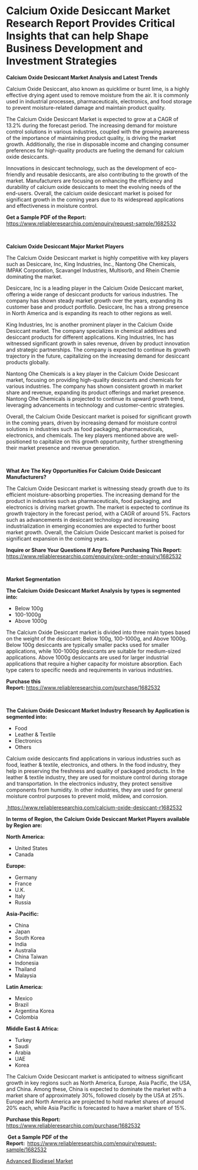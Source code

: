 <p><h1>Calcium Oxide Desiccant Market Research Report Provides Critical Insights that can help Shape Business Development and Investment Strategies</h1></p><p><strong>Calcium Oxide Desiccant Market Analysis and Latest Trends</strong></p>
<p><p>Calcium Oxide Desiccant, also known as quicklime or burnt lime, is a highly effective drying agent used to remove moisture from the air. It is commonly used in industrial processes, pharmaceuticals, electronics, and food storage to prevent moisture-related damage and maintain product quality.</p><p>The Calcium Oxide Desiccant Market is expected to grow at a CAGR of 13.2% during the forecast period. The increasing demand for moisture control solutions in various industries, coupled with the growing awareness of the importance of maintaining product quality, is driving the market growth. Additionally, the rise in disposable income and changing consumer preferences for high-quality products are fueling the demand for calcium oxide desiccants.</p><p>Innovations in desiccant technology, such as the development of eco-friendly and reusable desiccants, are also contributing to the growth of the market. Manufacturers are focusing on enhancing the efficiency and durability of calcium oxide desiccants to meet the evolving needs of the end-users. Overall, the calcium oxide desiccant market is poised for significant growth in the coming years due to its widespread applications and effectiveness in moisture control.</p></p>
<p><strong>Get a Sample PDF of the Report:&nbsp;</strong> <a href="https://www.reliableresearchiq.com/enquiry/request-sample/1682532">https://www.reliableresearchiq.com/enquiry/request-sample/1682532</a></p>
<p>&nbsp;</p>
<p><strong>Calcium Oxide Desiccant Major Market Players</strong></p>
<p><p>The Calcium Oxide Desiccant market is highly competitive with key players such as Desiccare, Inc, King Industries, Inc., Nantong Ohe Chemicals, IMPAK Corporation, Scavangel Industries, Multisorb, and Rhein Chemie dominating the market. </p><p>Desiccare, Inc is a leading player in the Calcium Oxide Desiccant market, offering a wide range of desiccant products for various industries. The company has shown steady market growth over the years, expanding its customer base and product portfolio. Desiccare, Inc has a strong presence in North America and is expanding its reach to other regions as well. </p><p>King Industries, Inc is another prominent player in the Calcium Oxide Desiccant market. The company specializes in chemical additives and desiccant products for different applications. King Industries, Inc has witnessed significant growth in sales revenue, driven by product innovation and strategic partnerships. The company is expected to continue its growth trajectory in the future, capitalizing on the increasing demand for desiccant products globally.</p><p>Nantong Ohe Chemicals is a key player in the Calcium Oxide Desiccant market, focusing on providing high-quality desiccants and chemicals for various industries. The company has shown consistent growth in market share and revenue, expanding its product offerings and market presence. Nantong Ohe Chemicals is projected to continue its upward growth trend, leveraging advancements in technology and customer-centric strategies.</p><p>Overall, the Calcium Oxide Desiccant market is poised for significant growth in the coming years, driven by increasing demand for moisture control solutions in industries such as food packaging, pharmaceuticals, electronics, and chemicals. The key players mentioned above are well-positioned to capitalize on this growth opportunity, further strengthening their market presence and revenue generation.</p></p>
<p>&nbsp;</p>
<p><strong>What Are The Key Opportunities For Calcium Oxide Desiccant Manufacturers?</strong></p>
<p><p>The Calcium Oxide Desiccant market is witnessing steady growth due to its efficient moisture-absorbing properties. The increasing demand for the product in industries such as pharmaceuticals, food packaging, and electronics is driving market growth. The market is expected to continue its growth trajectory in the forecast period, with a CAGR of around 5%. Factors such as advancements in desiccant technology and increasing industrialization in emerging economies are expected to further boost market growth. Overall, the Calcium Oxide Desiccant market is poised for significant expansion in the coming years.</p></p>
<p><strong>Inquire or Share Your Questions If Any Before Purchasing This Report:</strong> <a href="https://www.reliableresearchiq.com/enquiry/pre-order-enquiry/1682532">https://www.reliableresearchiq.com/enquiry/pre-order-enquiry/1682532</a></p>
<p>&nbsp;</p>
<p><strong>Market Segmentation</strong></p>
<p><strong>The Calcium Oxide Desiccant Market Analysis by types is segmented into:</strong></p>
<p><ul><li>Below 100g</li><li>100-1000g</li><li>Above 1000g</li></ul></p>
<p><p>The Calcium Oxide Desiccant market is divided into three main types based on the weight of the desiccant: Below 100g, 100-1000g, and Above 1000g. Below 100g desiccants are typically smaller packs used for smaller applications, while 100-1000g desiccants are suitable for medium-sized applications. Above 1000g desiccants are used for larger industrial applications that require a higher capacity for moisture absorption. Each type caters to specific needs and requirements in various industries.</p></p>
<p><strong>Purchase this Report:&nbsp;</strong><a href="https://www.reliableresearchiq.com/purchase/1682532">https://www.reliableresearchiq.com/purchase/1682532</a></p>
<p>&nbsp;</p>
<p><strong>The Calcium Oxide Desiccant Market Industry Research by Application is segmented into:</strong></p>
<p><ul><li>Food</li><li>Leather & Textile</li><li>Electronics</li><li>Others</li></ul></p>
<p><p>Calcium oxide desiccants find applications in various industries such as food, leather & textile, electronics, and others. In the food industry, they help in preserving the freshness and quality of packaged products. In the leather & textile industry, they are used for moisture control during storage and transportation. In the electronics industry, they protect sensitive components from humidity. In other industries, they are used for general moisture control purposes to prevent mold, mildew, and corrosion.</p></p>
<p><a href="https://www.reliableresearchiq.com/calcium-oxide-desiccant-r1682532">&nbsp;https://www.reliableresearchiq.com/calcium-oxide-desiccant-r1682532</a></p>
<p><strong>In terms of Region, the Calcium Oxide Desiccant Market Players available by Region are:</strong></p>
<p>
    <p> <strong> North America: </strong>
        <ul>
            <li>United States</li>
            <li>Canada</li>
        </ul>
        </p> 
    <p> <strong> Europe: </strong>
        <ul>
            <li>Germany</li>
            <li>France</li>
            <li>U.K.</li>
            <li>Italy</li>
            <li>Russia</li>
        </ul>
        </p> 
    <p> <strong> Asia-Pacific: </strong>
        <ul>
            <li>China</li>
            <li>Japan</li>
            <li>South Korea</li>
            <li>India</li>
            <li>Australia</li>
            <li>China Taiwan</li>
            <li>Indonesia</li>
            <li>Thailand</li>
            <li>Malaysia</li>
        </ul>
        </p> 
    <p> <strong> Latin America: </strong>
        <ul>
            <li>Mexico</li>
            <li>Brazil</li>
            <li>Argentina Korea</li>
            <li>Colombia</li>
        </ul>
        </p> 
    <p> <strong> Middle East & Africa: </strong>
        <ul>
            <li>Turkey</li>
            <li>Saudi</li>
            <li>Arabia</li>
            <li>UAE</li>
            <li>Korea</li>
        </ul>
    </p>
    </p>
<p><p>The Calcium Oxide Desiccant market is anticipated to witness significant growth in key regions such as North America, Europe, Asia Pacific, the USA, and China. Among these, China is expected to dominate the market with a market share of approximately 30%, followed closely by the USA at 25%. Europe and North America are projected to hold market shares of around 20% each, while Asia Pacific is forecasted to have a market share of 15%.</p></p>
<p><strong>Purchase this Report: </strong><a href="https://www.reliableresearchiq.com/purchase/1682532">https://www.reliableresearchiq.com/purchase/1682532</a></p>
<p>&nbsp;<strong>Get a Sample PDF of the Report:&nbsp;&nbsp;</strong><a href="https://www.reliableresearchiq.com/enquiry/request-sample/1682532">https://www.reliableresearchiq.com/enquiry/request-sample/1682532</a></p>
<p><strong></strong></p>
<p><p><a href="https://view.publitas.com/reportprime-1/emerging-trends-in-advanced-biodiesel-market-global-outlook-and-future-prospects-from-2024-2031/">Advanced Biodiesel Market</a></p></p>